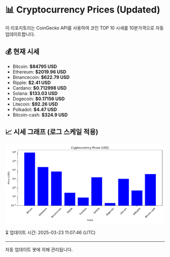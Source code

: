 
# 📊 Cryptocurrency Prices (Updated)

이 리포지토리는 CoinGecko API를 사용하여 코인 TOP 10 시세를 10분가격으로 자동 업데이트합니다.

## 💰 현재 시세
- Bitcoin: **$84795 USD**
- Ethereum: **$2019.96 USD**
- Binancecoin: **$622.79 USD**
- Ripple: **$2.41 USD**
- Cardano: **$0.712998 USD**
- Solana: **$133.03 USD**
- Dogecoin: **$0.17156 USD**
- Litecoin: **$92.26 USD**
- Polkadot: **$4.47 USD**
- Bitcoin-cash: **$324.9 USD**

## 📈 시세 그래프 (로그 스케일 적용)
![Crypto Prices](crypto_prices.png)

⏳ 업데이트 시간: 2025-03-23 11:07:46 (UTC)

---
자동 업데이트 봇에 의해 관리됩니다.

